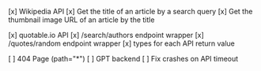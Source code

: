 [x] Wikipedia API
  [x] Get the title of an article by a search query
  [x] Get the thumbnail image URL of an article by the title

[x] quotable.io API
  [x] /search/authors endpoint wrapper
  [x] /quotes/random endpoint wrapper
  [x] types for each API return value

[ ] 404 Page (path="*")
[ ] GPT backend
[ ] Fix crashes on API timeout